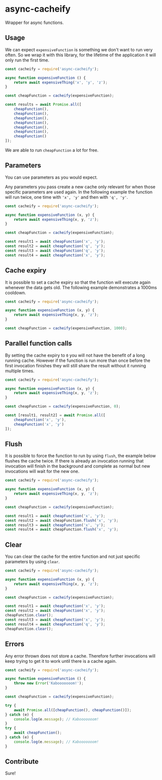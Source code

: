 # async-cacheify

Wrapper for async functions.

## Usage

We can expect `expensiveFunction` is something we don't want to run very often. So we wrap it with this library, for the lifetime of the application it will only run the first time.

```javascript
const cacheify = require('async-cacheify');

async function expensiveFunction () {
    return await expensiveThing('x', 'y', 'z');
}

const cheapFunction = cacheify(expensiveFunction);

const results = await Promise.all([
    cheapFunction(),
    cheapFunction(),
    cheapFunction(),
    cheapFunction(),
    cheapFunction(),
    cheapFunction(),
    cheapFunction()
]);
```

We are able to run `cheapFunction` a lot for free.

## Parameters

You can use parameters as you would expect.

Any parameters you pass create a new cache only relevant for when those specific parameters are used again. In the following example the function will run twice, one time with `'x', 'y'` and then with `'q', 'y'`.

```javascript
const cacheify = require('async-cacheify');

async function expensiveFunction (x, y) {
    return await expensiveThing(x, y, 'z');
}

const cheapFunction = cacheify(expensiveFunction);

const result1 = await cheapFunction('x', 'y');
const result2 = await cheapFunction('q', 'y');
const result3 = await cheapFunction('q', 'y');
const result4 = await cheapFunction('x', 'y');
```

## Cache expiry

It is possible to set a cache expiry so that the function will execute again whenever the data gets old. The following example demonstrates a 1000ms cooldown.

```javascript
const cacheify = require('async-cacheify');

async function expensiveFunction (x, y) {
    return await expensiveThing(x, y, 'z');
}

const cheapFunction = cacheify(expensiveFunction, 1000);
```

## Parallel function calls

By setting the cache expiry to `0` you will not have the benefit of a long running cache. However if the function is run more than once before the first invocation finishes they will still share the result without it running multiple times.

```javascript
const cacheify = require('async-cacheify');

async function expensiveFunction (x, y) {
    return await expensiveThing(x, y, 'z');
}

const cheapFunction = cacheify(expensiveFunction, 0);

const [result1, result2] = await Promise.all([
    cheapFunction('x', 'y'),
    cheapFunction('x', 'y')
]);
```

## Flush

It is possible to force the function to run by using `flush`, the example below flushes the cache twice. If there is already an invocation running that invocation will finish in the background and complete as normal but new invocations will wait for the new one.

```javascript
const cacheify = require('async-cacheify');

async function expensiveFunction (x, y) {
    return await expensiveThing(x, y, 'z');
}

const cheapFunction = cacheify(expensiveFunction);

const result1 = await cheapFunction('x', 'y');
const result2 = await cheapFunction.flush('x', 'y');
const result3 = await cheapFunction('x', 'y');
const result4 = await cheapFunction.flush('x', 'y');
```

## Clear

You can clear the cache for the entire function and not just specific parameters by using `clear`.

```javascript
const cacheify = require('async-cacheify');

async function expensiveFunction (x, y) {
    return await expensiveThing(x, y, 'z');
}

const cheapFunction = cacheify(expensiveFunction);

const result1 = await cheapFunction('x', 'y');
const result2 = await cheapFunction('x', 'y');
cheapFunction.clear();
const result3 = await cheapFunction('x', 'y');
const result4 = await cheapFunction('q', 'y');
cheapFunction.clear();
```

## Errors

Any error thrown does not store a cache. Therefore further invocations will keep trying to get it to work until there is a cache again.

```javascript
const cacheify = require('async-cacheify');

async function expensiveFunction () {
    throw new Error('Kabooooooom!');
}

const cheapFunction = cacheify(expensiveFunction);

try {
    await Promise.all([cheapFunction(), cheapFunction()]);
} catch (e) {
    console.log(e.message); // Kabooooooom!
}
try {
    await cheapFunction();
} catch (e) {
    console.log(e.message); // Kabooooooom!
}
```

## Contribute

Sure!
